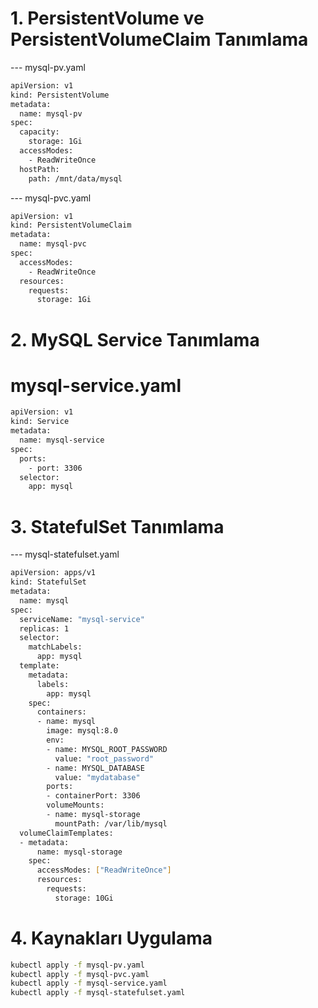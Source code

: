 # 1. PersistentVolume ve PersistentVolumeClaim Tanımlama

--- mysql-pv.yaml
```bash 
apiVersion: v1
kind: PersistentVolume
metadata:
  name: mysql-pv
spec:
  capacity:
    storage: 1Gi
  accessModes:
    - ReadWriteOnce
  hostPath:
    path: /mnt/data/mysql
```
--- mysql-pvc.yaml
```bash 
apiVersion: v1
kind: PersistentVolumeClaim
metadata:
  name: mysql-pvc
spec:
  accessModes:
    - ReadWriteOnce
  resources:
    requests:
      storage: 1Gi
```
# 2. MySQL Service Tanımlama

# mysql-service.yaml
```bash 
apiVersion: v1
kind: Service
metadata:
  name: mysql-service
spec:
  ports:
    - port: 3306
  selector:
    app: mysql
```
# 3. StatefulSet Tanımlama

--- mysql-statefulset.yaml
```bash 
apiVersion: apps/v1
kind: StatefulSet
metadata:
  name: mysql
spec:
  serviceName: "mysql-service"
  replicas: 1
  selector:
    matchLabels:
      app: mysql
  template:
    metadata:
      labels:
        app: mysql
    spec:
      containers:
      - name: mysql
        image: mysql:8.0
        env:
        - name: MYSQL_ROOT_PASSWORD
          value: "root_password"  
        - name: MYSQL_DATABASE
          value: "mydatabase"
        ports:
        - containerPort: 3306
        volumeMounts:
        - name: mysql-storage
          mountPath: /var/lib/mysql
  volumeClaimTemplates:
  - metadata:
      name: mysql-storage
    spec:
      accessModes: ["ReadWriteOnce"]
      resources:
        requests:
          storage: 10Gi
```
# 4. Kaynakları Uygulama
```bash 
kubectl apply -f mysql-pv.yaml
kubectl apply -f mysql-pvc.yaml
kubectl apply -f mysql-service.yaml
kubectl apply -f mysql-statefulset.yaml
```